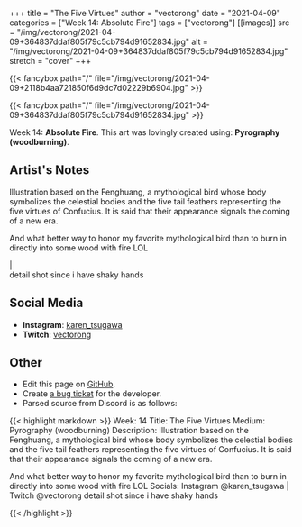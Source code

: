 +++
title =       "The Five Virtues"
author =      "vectorong"
date =        "2021-04-09"
categories =  ["Week 14: Absolute Fire"]
tags =        ["vectorong"]
[[images]]
                      src = "/img/vectorong/2021-04-09+364837ddaf805f79c5cb794d91652834.jpg"
                      alt = "/img/vectorong/2021-04-09+364837ddaf805f79c5cb794d91652834.jpg"
                      stretch = "cover"
+++


{{< fancybox path="/" file="/img/vectorong/2021-04-09+2118b4aa721850f6d9dc7d02229b6904.jpg" >}}

{{< fancybox path="/" file="/img/vectorong/2021-04-09+364837ddaf805f79c5cb794d91652834.jpg" >}}


Week 14: **Absolute Fire**. This art was lovingly created using: **Pyrography (woodburning)**.

## Artist's Notes

Illustration based on the Fenghuang, a mythological bird whose body symbolizes the celestial bodies and the five tail feathers representing the five virtues of Confucius. It is said that their appearance signals the coming of a new era.

And what better way to honor my favorite mythological bird than to burn in directly into some wood with fire LOL

|  
detail shot since i have shaky hands

## Social Media

- **Instagram**: [karen_tsugawa]()
- **Twitch**: [vectorong]()


## Other

- Edit this page on [GitHub](https://github.com/teaminkling/web-refresh/edit/main/blog/content/blog/vectorong-week-14-de8e.md).
- Create [a bug ticket](https://github.com/teaminkling/web-refresh/issues/new?assignees=&labels=bug&template=problem-report.md&title=) for the developer.
- Parsed source from Discord is as follows:

{{< highlight markdown >}}
Week: 14
Title: The Five Virtues
Medium: Pyrography (woodburning)
Description: Illustration based on the Fenghuang, a mythological bird whose body symbolizes the celestial bodies and the five tail feathers representing the five virtues of Confucius. It is said that their appearance signals the coming of a new era.

And what better way to honor my favorite mythological bird than to burn in directly into some wood with fire LOL
Socials: Instagram @karen_tsugawa  |  Twitch @vectorong
detail shot since i have shaky hands

{{< /highlight >}}